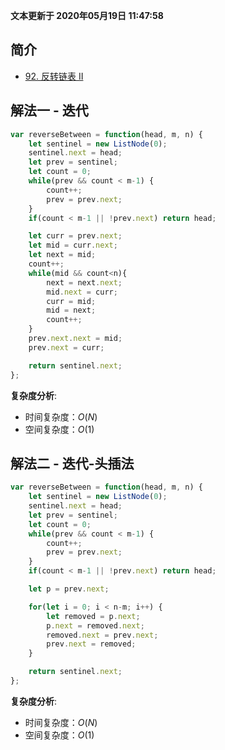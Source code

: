 **文本更新于 2020年05月19日 11:47:58**
## 简介
- [92. 反转链表 II](https://leetcode-cn.com/problems/reverse-linked-list-ii/)

## 解法一 - 迭代
```javascript
var reverseBetween = function(head, m, n) {
    let sentinel = new ListNode(0);
    sentinel.next = head;
    let prev = sentinel;
    let count = 0;
    while(prev && count < m-1) {
        count++;
        prev = prev.next;
    } 
    if(count < m-1 || !prev.next) return head;

    let curr = prev.next;
    let mid = curr.next;
    let next = mid;
    count++;
    while(mid && count<n){
        next = next.next;
        mid.next = curr;
        curr = mid;
        mid = next;
        count++;
    }
    prev.next.next = mid;
    prev.next = curr;

    return sentinel.next;
};
```
**复杂度分析**:
- 时间复杂度：$O(N)$
- 空间复杂度：$O(1)$


## 解法二 - 迭代-头插法
```javascript
var reverseBetween = function(head, m, n) {
    let sentinel = new ListNode(0);
    sentinel.next = head;
    let prev = sentinel;
    let count = 0;
    while(prev && count < m-1) {
        count++;
        prev = prev.next;
    } 
    if(count < m-1 || !prev.next) return head;

    let p = prev.next;

    for(let i = 0; i < n-m; i++) {
        let removed = p.next;
        p.next = removed.next;
        removed.next = prev.next;
        prev.next = removed;
    }

    return sentinel.next;
};
```
**复杂度分析**:
- 时间复杂度：$O(N)$
- 空间复杂度：$O(1)$